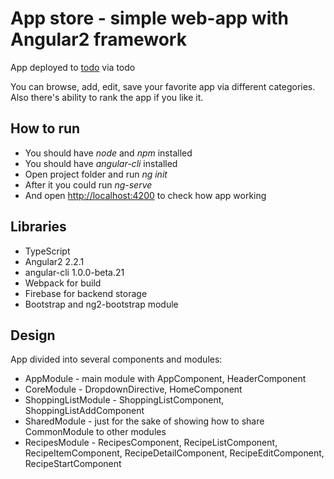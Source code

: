 # App store - simple web-app with Angular2 framework

App deployed to [todo](todo) via todo

You can browse, add, edit, save your favorite app via different categories.
Also there's ability to rank the app if you like it.

How to run
----------

* You should have *node* and *npm* installed
* You should have *angular-cli* installed
* Open project folder and run *ng init*
* After it you could run *ng-serve*
* And open [http://localhost:4200](http://localhost:4200) to check how app working

Libraries
---------
* TypeScript
* Angular2 2.2.1
* angular-cli 1.0.0-beta.21
* Webpack for build
* Firebase for backend storage
* Bootstrap and ng2-bootstrap module

Design
------
App divided into several components and modules:

* AppModule - main module with AppComponent, HeaderComponent
* CoreModule - DropdownDirective, HomeComponent
* ShoppingListModule - ShoppingListComponent, ShoppingListAddComponent
* SharedModule - just for the sake of showing how to share CommonModule to other modules
* RecipesModule - RecipesComponent, RecipeListComponent, RecipeItemComponent, RecipeDetailComponent, RecipeEditComponent, RecipeStartComponent
